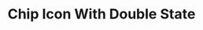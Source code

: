 ---
title: Chip Icon With Double State
name: chip_icon_double_state
category: chip
explanation: ""
image_path: "https://via.placeholder.com/426x96/efefef/999999?text=Sorry,+no+image+yet"
internal: false
generator_install: true
generator_example: true
generator_button: true
variables:
  - name: ulm_chip_icon_double_state_icon
    type: variable
    example: '💻'
    required: true 
    explanation: "This is the icon to show. See <a href='/usage#icons'>icons</a> to read more about the used unicode `emojis`."
  - name: ulm_chip_icon_double_state_entity_1
    type: variable
    example: 'sensor.nas_disk_used'
    required: true 
    explanation: ""
  - name: ulm_chip_icon_double_state_entity_2
    type: variable
    example: 'sensor.nas_cpu_load'
    required: true 
    explanation: ""
yaml: |-
  - type: 'custom:button-card'
    template: chip_icon_double_state
    variables:
      ulm_chip_icon_double_state_icon: '💻'
      ulm_chip_icon_double_state_entity_1: sensor.nas_disk_used
      ulm_chip_icon_double_state_entity_2: sensor.nas_cpu_load
ui: |-
  type: 'custom:button-card'
  template: chip_icon_double_state
  variables:
    ulm_chip_icon_double_state_icon: '💻'
    ulm_chip_icon_double_state_entity_1: sensor.nas_disk_used
    ulm_chip_icon_double_state_entity_2: sensor.nas_cpu_load
code: |-
  chip_icon_double_state:
    template: chips
    triggers_update:
      - "[[[ variables.ulm_chip_icon_double_state_entity_1 ]]]"
      - "[[[ variables.ulm_chip_icon_double_state_entity_2 ]]]"
    label: |
      [[[
        var icon = '❔';
        if (variables.ulm_chip_icon_double_state_icon){
          var icon = variables.ulm_chip_icon_double_state_icon;
        } 
        var state1 = '';
        if (states[variables.ulm_chip_icon_double_state_entity_1].state){
          var state1 = states[variables.ulm_chip_icon_double_state_entity_1].state;
        } 
        var state2 = '';
        if (states[variables.ulm_chip_icon_double_state_entity_2].state){
          var state2 = states[variables.ulm_chip_icon_double_state_entity_2].state;
        } 
        return icon + ' ' + state1 + ' • ' + state2;
      ]]]
---